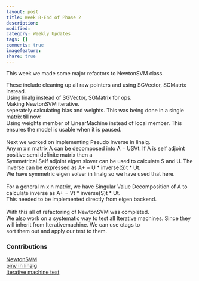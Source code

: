 ```yaml
---
layout: post
title: Week 8-End of Phase 2
description:
modified:
category: Weekly Updates
tags: []
comments: true
imagefeature:
share: true
---
```


This week we made some major refactors to NewtonSVM class.<br>

These include cleaning up all raw pointers and using SGVector, SGMatrix instead.<br>
Using linalg instead of SGVector, SGMatrix for ops.<br>
Making NewtonSVM iterative.<br>
seperately calculating bias and weights. This was being done in a single matrix till now. <br>
Using weights member of LinearMachine instead of local member. This ensures the model is usable when it is paused.<br>
<br>
Next we worked on implementing Pseudo Inverse in linalg.<br>
Any m x n matrix A can be decomposed into A = USVt. If A is self adjoint positive semi definite matrix then a <br>
Symmetrical Self adjoint eigen slover can be used to calculate S and U. The inverse can be expressed as A+ = U * inverse(S)t * Ut.<br>
We have symmetric eigen solver in linalg so we have used that here.
<br><br>
For a general m x n matrix, we have Singular Value Decomposition of A to calculate inverse as A+ = Vt * inverse(S)t * Ut.<br>
This needed to be implemented directly from eigen backend.
<br><br>
With this all of refactoring of NewtonSVM was completed.<br>
We also work on a systematic way to test all Iterative machines. Since they will inherit from Iterativemachine. We can use ctags to<br> 
sort them out and apply our test to them.<br>
 
### Contributions

[NewtonSVM](https://github.com/shogun-toolbox/shogun/pull/4335)<br>
[pinv in linalg](https://github.com/shogun-toolbox/shogun/pull/4335)<br>
[Iterative machine test](https://github.com/shogun-toolbox/shogun/pull/4335)<br>
